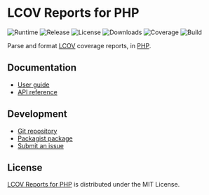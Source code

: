 # LCOV Reports for PHP
![Runtime](https://img.shields.io/packagist/php-v/cedx/lcov.svg) ![Release](https://img.shields.io/packagist/v/cedx/lcov.svg) ![License](https://img.shields.io/packagist/l/cedx/lcov.svg) ![Downloads](https://img.shields.io/packagist/dt/cedx/lcov.svg) ![Coverage](https://coveralls.io/repos/github/cedx/lcov.php/badge.svg) ![Build](https://github.com/cedx/lcov.php/workflows/build/badge.svg)

Parse and format [LCOV](http://ltp.sourceforge.net/coverage/lcov.php) coverage reports, in [PHP](https://www.php.net).

## Documentation
- [User guide](https://dev.belin.io/lcov.php)
- [API reference](https://dev.belin.io/lcov.php/api)

## Development
- [Git repository](https://github.com/cedx/lcov.php)
- [Packagist package](https://packagist.org/packages/cedx/lcov)
- [Submit an issue](https://github.com/cedx/lcov.php/issues)

## License
[LCOV Reports for PHP](https://dev.belin.io/lcov.php) is distributed under the MIT License.
